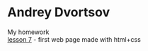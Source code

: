 

# Andrey Dvortsov

My homework  
[lesson 7](https://exzy92.github.io/lesson7/MyFirstProject/src/ "html+css web page") - first web page made with html+css
